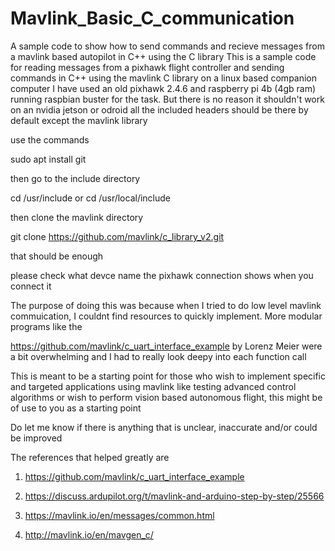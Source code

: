 # Mavlink_Basic_C_communication
A sample code to show how to send commands and recieve messages from a mavlink based autopilot in C++ using the C library
This is a sample code for reading messages from a pixhawk flight controller and sending commands in C++ using the mavlink C library on a linux based companion computer
I have used an old pixhawk 2.4.6 and raspberry pi 4b (4gb ram) running raspbian buster for the task. But there is no reason it shouldn't work on an nvidia jetson or odroid
all the included headers should be there by default except the mavlink library

use the commands

sudo apt install git

then go to the include directory

cd /usr/include or cd /usr/local/include

then clone the mavlink directory

git clone https://github.com/mavlink/c_library_v2.git

that should be enough

please check what devce name the pixhawk connection shows when you connect it

The purpose of doing this was because when I tried to do low level mavlink commuication, I couldnt find resources to quickly implement. More modular programs like the 

https://github.com/mavlink/c_uart_interface_example by Lorenz Meier were a bit overwhelming and I had to really look deepy into each function call

This is meant to be a starting point for those who wish to implement specific and targeted applications using mavlink like testing advanced control algorithms or wish to perform vision based autonomous flight, this might be of use to you as a starting point

Do let me know if there is anything that is unclear, inaccurate and/or could be improved


The references that helped greatly are

1) https://github.com/mavlink/c_uart_interface_example

2) https://discuss.ardupilot.org/t/mavlink-and-arduino-step-by-step/25566

3) https://mavlink.io/en/messages/common.html

4) http://mavlink.io/en/mavgen_c/


